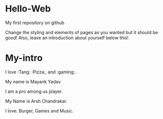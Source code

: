 # Hello-Web

My first repository on github

Change the styling and elements of pages as you wanted but it should be good! 
Also, leave an introduction about yourself below this!

# My-intro

I love :Tang: :Pizza:, and :gaming:.


My name is Mayank Yadav 

I am a pro among us player.

My Name is Arsh Chandrakar.
 
I love: Burger, Games and Music.

